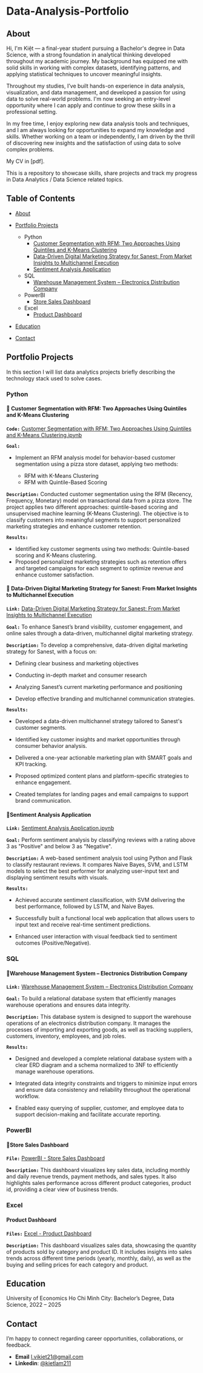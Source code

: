 # Data-Analysis-Portfolio
## About

Hi, I'm Kiệt — a final-year student pursuing a Bachelor's degree in Data Science, with a strong foundation in analytical thinking developed throughout my academic journey. My background has equipped me with solid skills in working with complex datasets, identifying patterns, and applying statistical techniques to uncover meaningful insights.

Throughout my studies, I’ve built hands-on experience in data analysis, visualization, and data management, and developed a passion for using data to solve real-world problems. I'm now seeking an entry-level opportunity where I can apply and continue to grow these skills in a professional setting.

In my free time, I enjoy exploring new data analysis tools and techniques, and I am always looking for opportunities to expand my knowledge and skills. Whether working on a team or independently, I am driven by the thrill of discovering new insights and the satisfaction of using data to solve complex problems.

My CV in [pdf].

This is a repository to showcase skills, share projects and track my progress in Data Analytics / Data Science related topics.

## Table of Contents
- [About](https://github.com/LamVKiet/Data-Analysis-Portfolio/blob/main/README.md#about)
- [Portfolio Projects](https://github.com/LamVKiet/Data-Analysis-Portfolio/edit/main/README.md#portfolio-projects)
  - Python
    - [Customer Segmentation with RFM: Two Approaches Using Quintiles and K-Means Clustering](https://github.com/LamVKiet/Data-Analysis-Portfolio/edit/main/README.md#-customer-segmentation-with-rfm-two-approaches-using-quintiles-and-k-means-clustering)
    - [Data-Driven Digital Marketing Strategy for Sanest: From Market Insights to Multichannel Execution](https://github.com/LamVKiet/Data-Analysis-Portfolio/edit/main/README.md#-data-driven-digital-marketing-strategy-for-sanest-from-market-insights-to-multichannel-execution)
    - [Sentiment Analysis Application](https://github.com/LamVKiet/Data-Analysis-Portfolio/edit/main/README.md#sentiment-analysis-application)
  - SQL
    - [Warehouse Management System – Electronics Distribution Company](https://github.com/LamVKiet/Data-Analysis-Portfolio/edit/main/README.md#sentiment-analysis-application)
  - PowerBI
    - [Store Sales Dashboard](https://github.com/LamVKiet/Data-Analysis-Portfolio/edit/main/README.md#store-sales-dashboard)
  - Excel
    - [Product Dashboard](https://github.com/LamVKiet/Data-Analysis-Portfolio/edit/main/README.md#product-dashboard)
  
- [Education](https://github.com/tiannaparris/Data-Analysis-Portfolio/blob/main/README.md#education)  
- [Contact](https://github.com/tiannaparris/Data-Analysis-Portfolio/blob/main/README.md#contacts)
## Portfolio Projects
In this section I will list data analytics projects briefly describing the technology stack used to solve cases.

### Python

#### **📌 Customer Segmentation with RFM: Two Approaches Using Quintiles and K-Means Clustering**

**`Code:`** [Customer Segmentation with RFM: Two Approaches Using Quintiles and K-Means Clustering.ipynb](https://github.com/LamVKiet/RFM-ANALYSIS-QUINTILES-KMEANS-PYTHON/blob/main/RFM-Analysis-Quintiles-KMeans-Python.ipynb)

**`Goal:`** 
- Implement an RFM analysis model for behavior-based customer segmentation using a pizza store dataset, applying two methods:

  - RFM with K-Means Clustering
  - RFM with Quintile-Based Scoring

**`Description:`** Conducted customer segmentation using the RFM (Recency, Frequency, Monetary) model on transactional data from a pizza store. The project applies two different approaches: quintile-based scoring and unsupervised machine learning (K-Means Clustering). The objective is to classify customers into meaningful segments to support personalized marketing strategies and enhance customer retention.

**`Results:`** 
- Identified key customer segments using two methods: Quintile-based scoring and K-Means clustering.
- Proposed personalized marketing strategies such as retention offers and targeted campaigns for each segment to optimize revenue and enhance customer satisfaction.

#### **📌 Data-Driven Digital Marketing Strategy for Sanest: From Market Insights to Multichannel Execution**
**`Link:`** [Data-Driven Digital Marketing Strategy for Sanest: From Market Insights to Multichannel Execution](https://github.com/LamVKiet/Sanest-Digital-Marketing-Strategy)

**`Goal:`** To enhance Sanest’s brand visibility, customer engagement, and online sales through a data-driven, multichannel digital marketing strategy.

**`Description:`** To develop a comprehensive, data-driven digital marketing strategy for Sanest, with a focus on:

- Defining clear business and marketing objectives

- Conducting in-depth market and consumer research

- Analyzing Sanest’s current marketing performance and positioning

- Develop effective branding and multichannel communication strategies.

**`Results:`**
- Developed a data-driven multichannel strategy tailored to Sanest's customer segments.

- Identified key customer insights and market opportunities through consumer behavior analysis.

- Delivered a one-year actionable marketing plan with SMART goals and KPI tracking.

- Proposed optimized content plans and platform-specific strategies to enhance engagement.

- Created templates for landing pages and email campaigns to support brand communication.

#### **📌Sentiment Analysis Application**

**`Link:`** [Sentiment Analysis Application.ipynb](https://github.com/LamVKiet/SENTIMENT-ANALYSIS-APPLICATION)

**`Goal:`** Perform sentiment analysis by classifying reviews with a rating above 3 as "Positive" and below 3 as "Negative".

**`Description:`** A web-based sentiment analysis tool using Python and Flask to classify restaurant reviews. It compares Naive Bayes, SVM, and LSTM models to select the best performer for analyzing user-input text and displaying sentiment results with visuals.

**`Results:`** 
- Achieved accurate sentiment classification, with SVM delivering the best performance, followed by LSTM, and Naive Bayes.

- Successfully built a functional local web application that allows users to input text and receive real-time sentiment predictions.

- Enhanced user interaction with visual feedback tied to sentiment outcomes (Positive/Negative).

### SQL

#### **📌Warehouse Management System – Electronics Distribution Company**

**`Link:`** [Warehouse Management System – Electronics Distribution Company](https://github.com/LamVKiet/WAREHOUSE-MANAGEMENT-SYSTEM/tree/main)

**`Goal:`** To build a relational database system that efficiently manages warehouse operations and ensures data integrity.

**`Description:`** This database system is designed to support the warehouse operations of an electronics distribution company. It manages the processes of importing and exporting goods, as well as tracking suppliers, customers, inventory, employees, and job roles.

**`Results:`**
- Designed and developed a complete relational database system with a clear ERD diagram and a schema normalized to 3NF to efficiently manage warehouse operations.

- Integrated data integrity constraints and triggers to minimize input errors and ensure data consistency and reliability throughout the operational workflow.

- Enabled easy querying of supplier, customer, and employee data to support decision-making and facilitate accurate reporting.

### PowerBI

#### **📌Store Sales Dashboard**

**`File:`** [PowerBI - Store Sales Dashboard](https://github.com/LamVKiet/Dashboard)

**`Description:`** This dashboard visualizes key sales data, including monthly and daily revenue trends, payment methods, and sales types. It also highlights sales performance across different product categories, product id, providing a clear view of business trends.

### Excel

#### Product Dashboard

**`Files:`** [Excel - Product Dashboard](https://github.com/LamVKiet/Dashboard)

**`Description:`** This dashboard visualizes sales data, showcasing the quantity of products sold by category and product ID. It includes insights into sales trends across different time periods (yearly, monthly, daily), as well as the buying and selling prices for each category and product.

## Education

University of Economics Ho Chi Minh City: Bachelor’s Degree, Data Science, 2022 – 2025


## Contact
I’m happy to connect regarding career opportunities, collaborations, or feedback. 
- **Email** l.vikiet21@gmail.com 
- **Linkedin**: [@kietlam211](http://linkedin.com/in/kiet-lam-312052310)

